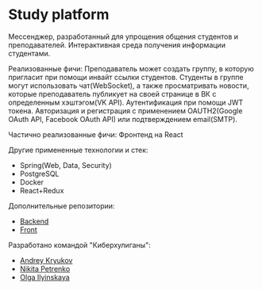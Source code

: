 # Study platform

Мессенджер, разработанный для упрощения общения студентов и преподавателей. Интерактивная среда получения информации студентами.

Реализованные фичи:
Преподаватель может создать группу, в которую пригласит при помощи инвайт ссылки студентов. Студенты в группе могут использовать чат(WebSocket), а также просматривать новости, которые преподаватель публикует на своей странице в ВК с определенным хэштэгом(VK API). Аутентификация при помощи JWT токена. Авторизация и регистрация с применением OAUTH2(Google OAuth API, Facebook OAuth API) или подтверждением email(SMTP). 

Частично реализованные фичи:
Фронтенд на React

Другие примененные технологии и стек:

- Spring(Web, Data, Security)
- PostgreSQL
- Docker
- React+Redux

Дополнительные репозитории:
- [Backend](https://github.com/yank0vy3rdna/NightCodeBackend)
- [Front](https://github.com/yank0vy3rdna/NightCodeFront)

Разработано командой "Киберхулиганы":
- [Andrey Kryukov](https://yank0vy3rdna.ru)
- [Nikita Petrenko](https://vk.com/sneakythrows)
- [Olga Ilyinskaya](https://vk.com/cantansweratthemoment)
